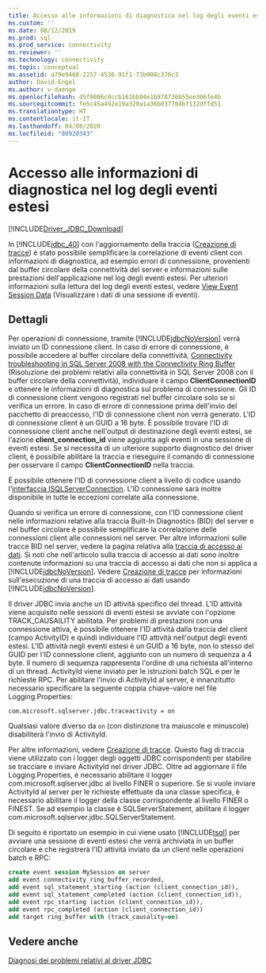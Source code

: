 ```yaml
---
title: Accesso alle informazioni di diagnostica nel log degli eventi estesi | Microsoft Docs
ms.custom: ''
ms.date: 08/12/2019
ms.prod: sql
ms.prod_service: connectivity
ms.reviewer: ''
ms.technology: connectivity
ms.topic: conceptual
ms.assetid: a79e9468-2257-4536-91f1-73b008c376c3
author: David-Engel
ms.author: v-daenge
ms.openlocfilehash: d5f8086c0ccb161bb94e1b878736b55ee306fe4b
ms.sourcegitcommit: fe5c45a492e19a320a1a36b037704bf132dffd51
ms.translationtype: HT
ms.contentlocale: it-IT
ms.lasthandoff: 04/08/2020
ms.locfileid: "80920343"
---
```

# <a name="accessing-diagnostic-information-in-the-extended-events-log"></a>Accesso alle informazioni di diagnostica nel log degli eventi estesi
[!INCLUDE[Driver_JDBC_Download](../../includes/driver_jdbc_download.md)]

  In [!INCLUDE[jdbc_40](../../includes/jdbc_40_md.md)] con l'aggiornamento della traccia ([Creazione di tracce](../../connect/jdbc/tracing-driver-operation.md)) è stato possibile semplificare la correlazione di eventi client con informazioni di diagnostica, ad esempio errori di connessione, provenienti dal buffer circolare della connettività del server e informazioni sulle prestazioni dell'applicazione nel log degli eventi estesi. Per ulteriori informazioni sulla lettura del log degli eventi estesi, vedere [View Event Session Data](https://msdn.microsoft.com/library/hh710068(SQL.110).aspx) (Visualizzare i dati di una sessione di eventi).  
  
## <a name="details"></a>Dettagli  
 Per operazioni di connessione, tramite [!INCLUDE[jdbcNoVersion](../../includes/jdbcnoversion_md.md)] verrà inviato un ID connessione client. In caso di errore di connessione, è possibile accedere al buffer circolare della connettività, [Connectivity troubleshooting in SQL Server 2008 with the Connectivity Ring Buffer](https://go.microsoft.com/fwlink/?LinkId=207752) (Risoluzione dei problemi relativi alla connettività in SQL Server 2008 con il buffer circolare della connettività), individuare il campo **ClientConnectionID** e ottenere le informazioni di diagnostica sul problema di connessione. Gli ID di connessione client vengono registrati nel buffer circolare solo se si verifica un errore. In caso di errore di connessione prima dell'invio del pacchetto di preaccesso, l'ID di connessione client non verrà generato. L'ID di connessione client è un GUID a 16 byte. È possibile trovare l'ID di connessione client anche nell'output di destinazione degli eventi estesi, se l'azione **client_connection_id** viene aggiunta agli eventi in una sessione di eventi estesi. Se si necessita di un ulteriore supporto diagnostico del driver client, è possibile abilitare la traccia e rieseguire il comando di connessione per osservare il campo **ClientConnectionID** nella traccia.  
  
 È possibile ottenere l'ID di connessione client a livello di codice usando l'[interfaccia ISQLServerConnection](../../connect/jdbc/reference/isqlserverconnection-interface.md). L'ID connessione sarà inoltre disponibile in tutte le eccezioni correlate alla connessione.  
  
 Quando si verifica un errore di connessione, con l'ID connessione client nelle informazioni relative alla traccia Built-In Diagnostics (BID) del server e nel buffer circolare è possibile semplificare la correlazione delle connessioni client alle connessioni nel server. Per altre informazioni sulle tracce BID nel server, vedere la pagina relativa alla [traccia di accesso ai dati](https://go.microsoft.com/fwlink/?LinkId=125805). Si noti che nell'articolo sulla traccia di accesso ai dati sono inoltre contenute informazioni su una traccia di accesso ai dati che non si applica a [!INCLUDE[jdbcNoVersion](../../includes/jdbcnoversion_md.md)]. Vedere [Creazione di tracce](../../connect/jdbc/tracing-driver-operation.md) per informazioni sull'esecuzione di una traccia di accesso ai dati usando [!INCLUDE[jdbcNoVersion](../../includes/jdbcnoversion_md.md)].  
  
 Il driver JDBC invia anche un ID attività specifico del thread. L'ID attività viene acquisito nelle sessioni di eventi estesi se avviate con l'opzione TRACK_CAUSAILITY abilitata. Per problemi di prestazioni con una connessione attiva, è possibile ottenere l'ID attività dalla traccia del client (campo ActivityID) e quindi individuare l'ID attività nell'output degli eventi estesi. L'ID attività negli eventi estesi è un GUID a 16 byte, non lo stesso del GUID per l'ID connessione client, aggiunto con un numero di sequenza a 4 byte. Il numero di sequenza rappresenta l'ordine di una richiesta all'interno di un thread. ActivityId viene inviato per le istruzioni batch SQL e per le richieste RPC. Per abilitare l'invio di ActivityId al server, è innanzitutto necessario specificare la seguente coppia chiave-valore nel file Logging.Properties:  
  
```
com.microsoft.sqlserver.jdbc.traceactivity = on  
```  
  
 Qualsiasi valore diverso da `on` (con distinzione tra maiuscole e minuscole) disabiliterà l'invio di ActivityId.  
  
 Per altre informazioni, vedere [Creazione di tracce](../../connect/jdbc/tracing-driver-operation.md). Questo flag di traccia viene utilizzato con i logger degli oggetti JDBC corrispondenti per stabilire se tracciare e inviare ActivityId nel driver JDBC. Oltre ad aggiornare il file Logging.Properties, è necessario abilitare il logger com.microsoft.sqlserver.jdbc al livello FINER o superiore. Se si vuole inviare ActivityId al server per le richieste effettuate da una classe specifica, è necessario abilitare il logger della classe corrispondente al livello FINER o FINEST. Se ad esempio la classe è SQLServerStatement, abilitare il logger com.microsoft.sqlserver.jdbc.SQLServerStatement.  
  
 Di seguito è riportato un esempio in cui viene usato [!INCLUDE[tsql](../../includes/tsql-md.md)] per avviare una sessione di eventi estesi che verrà archiviata in un buffer circolare e che registrerà l'ID attività inviato da un client nelle operazioni batch e RPC:  
  
```sql
create event session MySession on server  
add event connectivity_ring_buffer_recorded,  
add event sql_statement_starting (action (client_connection_id)),  
add event sql_statement_completed (action (client_connection_id)),  
add event rpc_starting (action (client_connection_id)),  
add event rpc_completed (action (client_connection_id))  
add target ring_buffer with (track_causality=on)  
```  
  
## <a name="see-also"></a>Vedere anche  
 [Diagnosi dei problemi relativi al driver JDBC](../../connect/jdbc/diagnosing-problems-with-the-jdbc-driver.md)  
  
  
